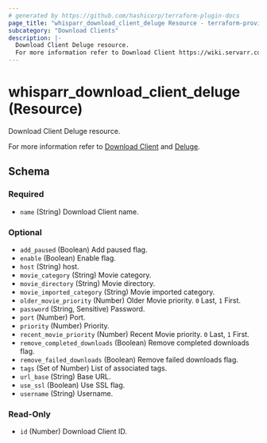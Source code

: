 ```yaml
---
# generated by https://github.com/hashicorp/terraform-plugin-docs
page_title: "whisparr_download_client_deluge Resource - terraform-provider-whisparr"
subcategory: "Download Clients"
description: |-
  Download Client Deluge resource.
  For more information refer to Download Client https://wiki.servarr.com/whisparr/settings#download-clients and Deluge https://wiki.servarr.com/whisparr/supported#deluge.
---
```


# whisparr_download_client_deluge (Resource)

<!-- subcategory:Download Clients -->Download Client Deluge resource.
For more information refer to [Download Client](https://wiki.servarr.com/whisparr/settings#download-clients) and [Deluge](https://wiki.servarr.com/whisparr/supported#deluge).



<!-- schema generated by tfplugindocs -->
## Schema

### Required

- `name` (String) Download Client name.

### Optional

- `add_paused` (Boolean) Add paused flag.
- `enable` (Boolean) Enable flag.
- `host` (String) host.
- `movie_category` (String) Movie category.
- `movie_directory` (String) Movie directory.
- `movie_imported_category` (String) Movie imported category.
- `older_movie_priority` (Number) Older Movie priority. `0` Last, `1` First.
- `password` (String, Sensitive) Password.
- `port` (Number) Port.
- `priority` (Number) Priority.
- `recent_movie_priority` (Number) Recent Movie priority. `0` Last, `1` First.
- `remove_completed_downloads` (Boolean) Remove completed downloads flag.
- `remove_failed_downloads` (Boolean) Remove failed downloads flag.
- `tags` (Set of Number) List of associated tags.
- `url_base` (String) Base URL.
- `use_ssl` (Boolean) Use SSL flag.
- `username` (String) Username.

### Read-Only

- `id` (Number) Download Client ID.


